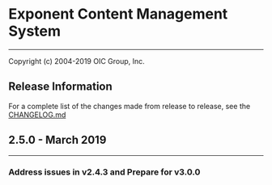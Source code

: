 # Exponent Content Management System

----------

Copyright (c) 2004-2019 OIC Group, Inc.

## Release Information

For a complete list of the changes made from release to release, see the [CHANGELOG.md](CHANGELOG.md)

## 2.5.0 - March 2019

----------

### Address issues in v2.4.3 and Prepare for v3.0.0